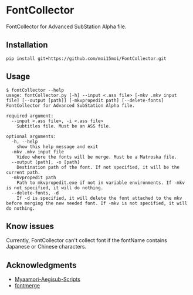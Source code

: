 # FontCollector
FontCollector for Advanced SubStation Alpha file.
## Installation
```text
pip install git+https://github.com/moi15moi/FontCollector.git
```

## Usage

```text
$ fontCollector --help
usage: fontCollector.py [-h] --input <.ass file> [-mkv .mkv input file] [--output [path]] [-mkvpropedit path] [--delete-fonts]
FontCollector for Advanced SubStation Alpha file.

required argument:
  --input <.ass file>, -i <.ass file>
	Subtitles file. Must be an ASS file.

optional arguments:
  -h, --help            
	show this help message and exit
  -mkv .mkv input file  
	Video where the fonts will be merge. Must be a Matroska file.
  --output [path], -o [path]
	Destination path of the font. If not specified, it will be the current path.
  -mkvpropedit path     
	Path to mkvpropedit.exe if not in variable environments. If -mkv is not specified, it will do nothing.
  --delete-fonts, -d    
	If -d is specified, it will delete the font attached to the mkv before merging the new needed font. If -mkv is not specified, it will do nothing.
```

## Know issues
Currently, FontCollector can't collect font if the fontName contains Japanese or Chinese characters.

## Acknowledgments
 - [Myaamori-Aegisub-Scripts](https://github.com/TypesettingTools/Myaamori-Aegisub-Scripts)
 - [fontmerge](https://github.com/WheneverDev/fontmerge)
